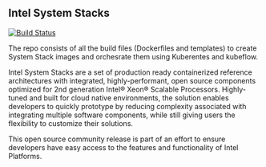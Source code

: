 ## Intel System Stacks

[![Build Status](https://travis-ci.com/intel/stacks.svg?branch=master)](https://travis-ci.com/intel/stacks)

The repo consists of all the build files (Dockerfiles and templates) to create System Stack images and orchesrate them using Kuberentes and kubeflow.

Intel System Stacks are a set of production ready containerized reference architectures with integrated, highly-performant, open source components optimized 
for 2nd generation Intel® Xeon® Scalable Processors. Highly-tuned and built for cloud native environments, the solution enables developers to quickly prototype
by reducing complexity associated with integrating multiple software components, while still giving users the flexibility to customize their solutions.

This open source community release is part of an effort to ensure developers have easy access to the features and functionality of Intel Platforms.
